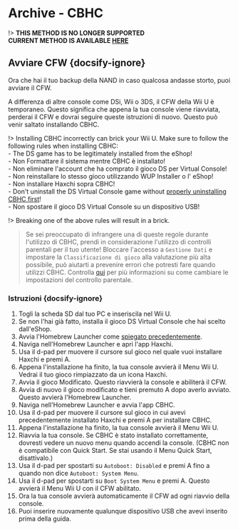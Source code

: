 # Archive - CBHC

!> **THIS METHOD IS NO LONGER SUPPORTED**  
**CURRENT METHOD IS AVAILABLE [HERE](../../introduction)**

## Avviare CFW {docsify-ignore}

Ora che hai il tuo backup della NAND in caso qualcosa andasse storto, puoi avviare il CFW.

A differenza di altre console come DSi, Wii o 3DS, il CFW della Wii U è temporaneo. Questo significa che appena la tua console viene riavviata, perderai il CFW e dovrai seguire queste istruzioni di nuovo. Questo può venir saltato installando CBHC.

!> Installing CBHC incorrectly can brick your Wii U. Make sure to follow the following rules when installing CBHC: <br>- The DS game has to be legitimately installed from the eShop! <br>- Non Formattare il sistema mentre CBHC è installato! <br>- Non eliminare l'account che ha comprato il gioco DS per Virtual Console! <br>- Non reinstallare lo stesso gioco utilizzando WUP Installer o l' eShop! <br>- Non installare Haxchi sopra CBHC! <br>- Don't uninstall the DS Virtual Console game without [properly uninstalling CBHC first](../uninstall-cbhc)! <br>- Non spostare il gioco DS Virtual Console su un dispositivo USB!

!> Breaking one of the above rules will result in a brick.

> Se sei preoccupato di infrangere una di queste regole durante l'utilizzo di CBHC, prendi in considerazione l'utilizzo di controlli parentali per il tuo utente! Bloccare l'accesso a `Gestione Dati` e impostare la `Classificazione di gioco` alla valutazione più alta possibile, può aiutarti a prevenire errori che potresti fare quando utilizzi CBHC. Controlla [qui](https://en-americas-support.nintendo.com/app/answers/detail/a_id/1081/~/how-to-change-parental-controls) per più informazioni su come cambiare le impostazioni del controllo parentale.

### Istruzioni {docsify-ignore}

1. Togli la scheda SD dal tuo PC e inseriscila nel Wii U.
1. Se non l'hai già fatto, installa il gioco DS Virtual Console che hai scelto dall'eShop.
1. Avvia l'Homebrew Launcher come [spiegato precedentemente](browser-exploit).
1. Naviga nell'Homebrew Launcher e apri l'app Haxchi.
1. Usa il d-pad per muovere il cursore sul gioco nel quale vuoi installare Haxchi e premi A.
1. Appena l'installazione ha finito, la tua console avvierà il Menu Wii U. Vedrai il tuo gioco rimpiazzato da un icona Haxchi.
1. Avvia il gioco Modificato. Questo riavvierà la console e abiliterà il CFW.
1. Avvia di nuovo il gioco modificato e tieni premuto A dopo averlo avviato. Questo avvierà l'Homebrew Launcher.
1. Naviga nell'Homebrew Launcher e avvia l'app CBHC.
1. Usa il d-pad per muovere il cursore sul gioco in cui avevi precedentemente installato Haxchi e premi A per installare CBHC.
1. Appena l'installazione ha finito, la tua console avvierà il Menu Wii U.
1. Riavvia la tua console. Se CBHC è stato installato correttamente, dovresti vedere un nuovo menu quando accendi la console. (CBHC non è compatibile con Quick Start. Se stai usando il Menu Quick Start, disattivalo.)
1. Usa il d-pad per spostarti su `Autoboot: Disabled` e premi A fino a quando non dice `Autoboot: System Menu`.
1. Usa il d-pad per spostarti su `Boot System Menu` e premi A. Questo avvierà il Menu Wii U con il CFW abilitato.
1. Ora la tua console avvierà automaticamente il CFW ad ogni riavvio della console.
1. Puoi inserire nuovamente qualunque dispositivo USB che avevi inserito prima della guida.